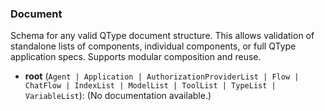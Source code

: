 ### Document

Schema for any valid QType document structure.
This allows validation of standalone lists of components, individual components,
or full QType application specs. Supports modular composition and reuse.

- **root** (`Agent | Application | AuthorizationProviderList | Flow | ChatFlow | IndexList | ModelList | ToolList | TypeList | VariableList`): (No documentation available.)
